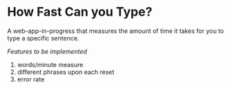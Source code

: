 # How Fast Can you Type?

A web-app-in-progress that measures the amount of time it takes for you to type a specific sentence.

*Features to be implemented*
1. words/minute measure
2. different phrases upon each reset
3. error rate
